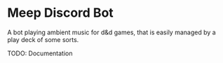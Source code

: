 # Meep Discord Bot

A bot playing ambient music for d&d games, that is easily managed by a play deck of some sorts.


TODO: Documentation
